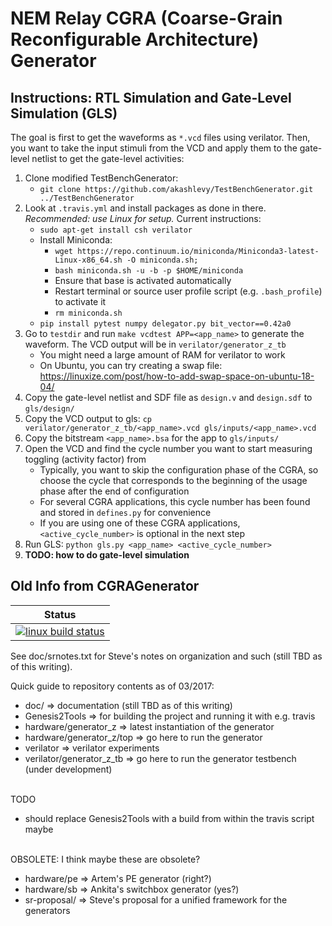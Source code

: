 # NEM Relay CGRA (Coarse-Grain Reconfigurable Architecture) Generator

## Instructions: RTL Simulation and Gate-Level Simulation (GLS)

The goal is first to get the waveforms as `*.vcd` files using verilator.
Then, you want to take the input stimuli from the VCD and apply them to the gate-level netlist to get the gate-level activities:
1. Clone modified TestBenchGenerator:
    - `git clone https://github.com/akashlevy/TestBenchGenerator.git ../TestBenchGenerator`
2. Look at `.travis.yml` and install packages as done in there. *Recommended: use Linux for setup.* Current instructions:
    - `sudo apt-get install csh verilator`
    - Install Miniconda:
        - `wget https://repo.continuum.io/miniconda/Miniconda3-latest-Linux-x86_64.sh -O miniconda.sh;`
        - `bash miniconda.sh -u -b -p $HOME/miniconda`
        - Ensure that base is activated automatically
        - Restart terminal or source user profile script (e.g. `.bash_profile`) to activate it
        - `rm miniconda.sh`
    - `pip install pytest numpy delegator.py bit_vector==0.42a0`
3. Go to `testdir` and run `make vcdtest APP=<app_name>` to generate the waveform. The VCD output will be in `verilator/generator_z_tb`
    - You might need a large amount of RAM for verilator to work
    - On Ubuntu, you can try creating a swap file: https://linuxize.com/post/how-to-add-swap-space-on-ubuntu-18-04/
4. Copy the gate-level netlist and SDF file as `design.v` and `design.sdf` to `gls/design/`
5. Copy the VCD output to gls: `cp verilator/generator_z_tb/<app_name>.vcd gls/inputs/<app_name>.vcd`
6. Copy the bitstream `<app_name>.bsa` for the app to `gls/inputs/`
7. Open the VCD and find the cycle number you want to start measuring toggling (activity factor) from
    - Typically, you want to skip the configuration phase of the CGRA, so choose the cycle that corresponds to the beginning of the usage phase after the end of configuration
    - For several CGRA applications, this cycle number has been found and stored in `defines.py` for convenience
    - If you are using one of these CGRA applications, `<active_cycle_number>` is optional in the next step
8. Run GLS: `python gls.py <app_name> <active_cycle_number>`
9.  **TODO: how to do gate-level simulation**

## Old Info from CGRAGenerator

| Status                       |
|------------------------------|
| [![linux build status][1]][2]|

[1]: https://travis-ci.org/StanfordAHA/CGRAGenerator.svg?branch=master
[2]: https://travis-ci.org/StanfordAHA/CGRAGenerator

See doc/srnotes.txt for Steve's notes on organization and such
(still TBD as of this writing).

Quick guide to repository contents as of 03/2017:
* doc/ => documentation (still TBD as of this writing)
* Genesis2Tools => for building the project and running it with e.g. travis
* hardware/generator_z => latest instantiation of the generator
* hardware/generator_z/top => go here to run the generator
* verilator => verilator experiments
* verilator/generator_z_tb => go here to run the generator testbench (under development)
<br/><br/>

TODO
* should replace Genesis2Tools with a build from within the travis script maybe
<br/><br/>


OBSOLETE: I think maybe these are obsolete?
* hardware/pe => Artem's PE generator (right?)
* hardware/sb => Ankita's switchbox generator (yes?)
* sr-proposal/ => Steve's proposal for a unified framework for the generators

